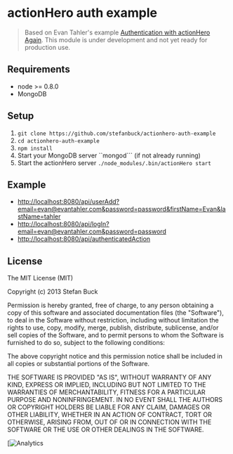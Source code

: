 # actionHero auth example

> Based on Evan Tahler's example [Authentication with actionHero Again](http://blog.evantahler.com/blog/authentication-with-actionHero-again.html).
> This module is under development and not yet ready for production use.

## Requirements

- node >= 0.8.0
- MongoDB

## Setup

1. ```git clone https://github.com/stefanbuck/actionhero-auth-example```
1. ```cd actionhero-auth-example```
1. ```npm install```
1. Start your MongoDB server ``mongod``` (if not already running)
1. Start the actionHero server ```./node_modules/.bin/actionHero start```

## Example

- [http://localhost:8080/api/userAdd?email=evan@evantahler.com&password=password&firstName=Evan&lastName=tahler](http://localhost:8080/api/userAdd?email=evan@evantahler.com&password=password&firstName=Evan&lastName=tahler)
- [http://localhost:8080/api/logIn?email=evan@evantahler.com&password=password](http://localhost:8080/api/logIn?email=evan@evantahler.com&password=password)
- [http://localhost:8080/api/authenticatedAction](http://localhost:8080/api/authenticatedAction)


## License

The MIT License (MIT)

Copyright (c) 2013 Stefan Buck

Permission is hereby granted, free of charge, to any person obtaining a copy of
this software and associated documentation files (the "Software"), to deal in
the Software without restriction, including without limitation the rights to
use, copy, modify, merge, publish, distribute, sublicense, and/or sell copies of
the Software, and to permit persons to whom the Software is furnished to do so,
subject to the following conditions:

The above copyright notice and this permission notice shall be included in all
copies or substantial portions of the Software.

THE SOFTWARE IS PROVIDED "AS IS", WITHOUT WARRANTY OF ANY KIND, EXPRESS OR
IMPLIED, INCLUDING BUT NOT LIMITED TO THE WARRANTIES OF MERCHANTABILITY, FITNESS
FOR A PARTICULAR PURPOSE AND NONINFRINGEMENT. IN NO EVENT SHALL THE AUTHORS OR
COPYRIGHT HOLDERS BE LIABLE FOR ANY CLAIM, DAMAGES OR OTHER LIABILITY, WHETHER
IN AN ACTION OF CONTRACT, TORT OR OTHERWISE, ARISING FROM, OUT OF OR IN
CONNECTION WITH THE SOFTWARE OR THE USE OR OTHER DEALINGS IN THE SOFTWARE.


[![Analytics](https://ga-beacon.appspot.com/UA-40473036-5/actionhero-auth-example/readme?pixel)

